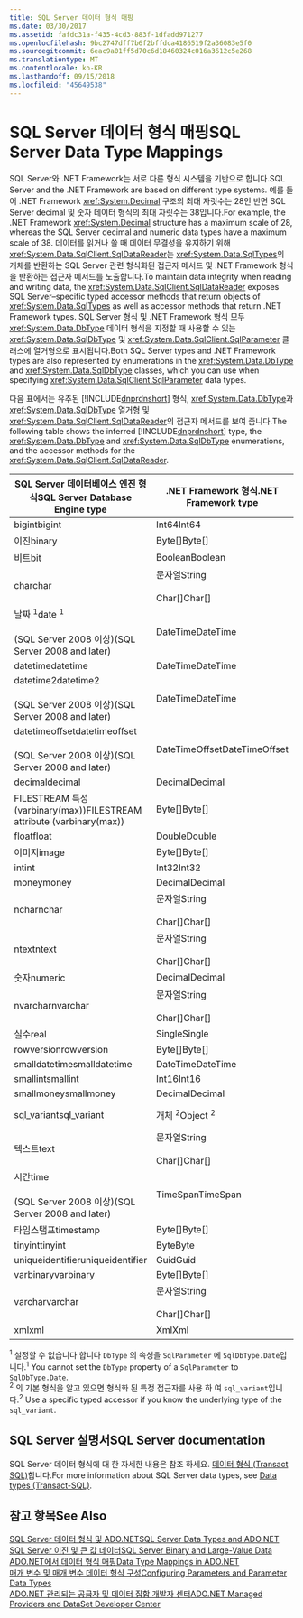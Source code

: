 ```yaml
---
title: SQL Server 데이터 형식 매핑
ms.date: 03/30/2017
ms.assetid: fafdc31a-f435-4cd3-883f-1dfadd971277
ms.openlocfilehash: 9bc2747dff7b6f2bffdca4186519f2a36083e5f0
ms.sourcegitcommit: 6eac9a01ff5d70c6d18460324c016a3612c5e268
ms.translationtype: MT
ms.contentlocale: ko-KR
ms.lasthandoff: 09/15/2018
ms.locfileid: "45649538"
---
```

# <a name="sql-server-data-type-mappings"></a><span data-ttu-id="eb3cc-102">SQL Server 데이터 형식 매핑</span><span class="sxs-lookup"><span data-stu-id="eb3cc-102">SQL Server Data Type Mappings</span></span>
<span data-ttu-id="eb3cc-103">SQL Server와 .NET Framework는 서로 다른 형식 시스템을 기반으로 합니다.</span><span class="sxs-lookup"><span data-stu-id="eb3cc-103">SQL Server and the .NET Framework are based on different type systems.</span></span> <span data-ttu-id="eb3cc-104">예를 들어 .NET Framework <xref:System.Decimal> 구조의 최대 자릿수는 28인 반면 SQL Server decimal 및 숫자 데이터 형식의 최대 자릿수는 38입니다.</span><span class="sxs-lookup"><span data-stu-id="eb3cc-104">For example, the .NET Framework <xref:System.Decimal> structure has a maximum scale of 28, whereas the SQL Server decimal and numeric data types have a maximum scale of 38.</span></span> <span data-ttu-id="eb3cc-105">데이터를 읽거나 쓸 때 데이터 무결성을 유지하기 위해 <xref:System.Data.SqlClient.SqlDataReader>는 <xref:System.Data.SqlTypes>의 개체를 반환하는 SQL Server 관련 형식화된 접근자 메서드 및 .NET Framework 형식을 반환하는 접근자 메서드를 노출합니다.</span><span class="sxs-lookup"><span data-stu-id="eb3cc-105">To maintain data integrity when reading and writing data, the  <xref:System.Data.SqlClient.SqlDataReader> exposes SQL Server–specific typed accessor methods that return objects of <xref:System.Data.SqlTypes> as well as accessor methods that return .NET Framework types.</span></span> <span data-ttu-id="eb3cc-106">SQL Server 형식 및 .NET Framework 형식 모두 <xref:System.Data.DbType> 데이터 형식을 지정할 때 사용할 수 있는 <xref:System.Data.SqlDbType> 및 <xref:System.Data.SqlClient.SqlParameter> 클래스에 열거형으로 표시됩니다.</span><span class="sxs-lookup"><span data-stu-id="eb3cc-106">Both SQL Server types and .NET Framework types are also represented by enumerations in the <xref:System.Data.DbType> and <xref:System.Data.SqlDbType> classes, which you can use when specifying <xref:System.Data.SqlClient.SqlParameter> data types.</span></span>  
  
 <span data-ttu-id="eb3cc-107">다음 표에서는 유추된 [!INCLUDE[dnprdnshort](../../../../includes/dnprdnshort-md.md)] 형식, <xref:System.Data.DbType>과 <xref:System.Data.SqlDbType> 열거형 및 <xref:System.Data.SqlClient.SqlDataReader>의 접근자 메서드를 보여 줍니다.</span><span class="sxs-lookup"><span data-stu-id="eb3cc-107">The following table shows the inferred [!INCLUDE[dnprdnshort](../../../../includes/dnprdnshort-md.md)] type, the <xref:System.Data.DbType> and <xref:System.Data.SqlDbType> enumerations, and the accessor methods for the <xref:System.Data.SqlClient.SqlDataReader>.</span></span>  
  
|<span data-ttu-id="eb3cc-108">SQL Server 데이터베이스 엔진 형식</span><span class="sxs-lookup"><span data-stu-id="eb3cc-108">SQL Server Database Engine type</span></span>|<span data-ttu-id="eb3cc-109">.NET Framework 형식</span><span class="sxs-lookup"><span data-stu-id="eb3cc-109">.NET Framework type</span></span>|<span data-ttu-id="eb3cc-110">SqlDbType 열거형</span><span class="sxs-lookup"><span data-stu-id="eb3cc-110">SqlDbType enumeration</span></span>|<span data-ttu-id="eb3cc-111">SqlDataReader SqlTypes 형식화된 접근자</span><span class="sxs-lookup"><span data-stu-id="eb3cc-111">SqlDataReader SqlTypes typed accessor</span></span>|<span data-ttu-id="eb3cc-112">DbType 열거형</span><span class="sxs-lookup"><span data-stu-id="eb3cc-112">DbType enumeration</span></span>|<span data-ttu-id="eb3cc-113">SqlDataReader DbType 형식화된 접근자</span><span class="sxs-lookup"><span data-stu-id="eb3cc-113">SqlDataReader DbType typed accessor</span></span>|  
|-------------------------------------|-------------------------|---------------------------|-------------------------------------------|------------------------|-----------------------------------------|  
|<span data-ttu-id="eb3cc-114">bigint</span><span class="sxs-lookup"><span data-stu-id="eb3cc-114">bigint</span></span>|<span data-ttu-id="eb3cc-115">Int64</span><span class="sxs-lookup"><span data-stu-id="eb3cc-115">Int64</span></span>|<xref:System.Data.SqlDbType.BigInt>|<xref:System.Data.SqlClient.SqlDataReader.GetSqlInt64%2A>|<xref:System.Data.DbType.Int64>|<xref:System.Data.SqlClient.SqlDataReader.GetInt64%2A>|  
|<span data-ttu-id="eb3cc-116">이진</span><span class="sxs-lookup"><span data-stu-id="eb3cc-116">binary</span></span>|<span data-ttu-id="eb3cc-117">Byte[]</span><span class="sxs-lookup"><span data-stu-id="eb3cc-117">Byte[]</span></span>|<xref:System.Data.SqlDbType.VarBinary>|<xref:System.Data.SqlClient.SqlDataReader.GetSqlBinary%2A>|<xref:System.Data.DbType.Binary>|<xref:System.Data.SqlClient.SqlDataReader.GetBytes%2A>|  
|<span data-ttu-id="eb3cc-118">비트</span><span class="sxs-lookup"><span data-stu-id="eb3cc-118">bit</span></span>|<span data-ttu-id="eb3cc-119">Boolean</span><span class="sxs-lookup"><span data-stu-id="eb3cc-119">Boolean</span></span>|<xref:System.Data.SqlDbType.Bit>|<xref:System.Data.SqlClient.SqlDataReader.GetSqlBoolean%2A>|<xref:System.Data.DbType.Boolean>|<xref:System.Data.SqlClient.SqlDataReader.GetBoolean%2A>|  
|<span data-ttu-id="eb3cc-120">char</span><span class="sxs-lookup"><span data-stu-id="eb3cc-120">char</span></span>|<span data-ttu-id="eb3cc-121">문자열</span><span class="sxs-lookup"><span data-stu-id="eb3cc-121">String</span></span><br /><br /> <span data-ttu-id="eb3cc-122">Char[]</span><span class="sxs-lookup"><span data-stu-id="eb3cc-122">Char[]</span></span>|<xref:System.Data.SqlDbType.Char>|<xref:System.Data.SqlClient.SqlDataReader.GetSqlString%2A>|<span data-ttu-id="eb3cc-123"><xref:System.Data.DbType.AnsiStringFixedLength>,</span><span class="sxs-lookup"><span data-stu-id="eb3cc-123"><xref:System.Data.DbType.AnsiStringFixedLength>,</span></span><br /><br /> <xref:System.Data.DbType.String>|<xref:System.Data.SqlClient.SqlDataReader.GetString%2A><br /><br /> <xref:System.Data.SqlClient.SqlDataReader.GetChars%2A>|  
|<span data-ttu-id="eb3cc-124">날짜 <sup>1</sup></span><span class="sxs-lookup"><span data-stu-id="eb3cc-124">date <sup>1</sup></span></span><br /><br /> <span data-ttu-id="eb3cc-125">(SQL Server 2008 이상)</span><span class="sxs-lookup"><span data-stu-id="eb3cc-125">(SQL Server 2008 and later)</span></span>|<span data-ttu-id="eb3cc-126">DateTime</span><span class="sxs-lookup"><span data-stu-id="eb3cc-126">DateTime</span></span>|<span data-ttu-id="eb3cc-127"><xref:System.Data.SqlDbType.Date> <sup>1</sup></span><span class="sxs-lookup"><span data-stu-id="eb3cc-127"><xref:System.Data.SqlDbType.Date> <sup>1</sup></span></span>|<xref:System.Data.SqlClient.SqlDataReader.GetSqlDateTime%2A>|<span data-ttu-id="eb3cc-128"><xref:System.Data.DbType.Date> <sup>1</sup></span><span class="sxs-lookup"><span data-stu-id="eb3cc-128"><xref:System.Data.DbType.Date> <sup>1</sup></span></span>|<xref:System.Data.SqlClient.SqlDataReader.GetDateTime%2A>|  
|<span data-ttu-id="eb3cc-129">datetime</span><span class="sxs-lookup"><span data-stu-id="eb3cc-129">datetime</span></span>|<span data-ttu-id="eb3cc-130">DateTime</span><span class="sxs-lookup"><span data-stu-id="eb3cc-130">DateTime</span></span>|<xref:System.Data.SqlDbType.DateTime>|<xref:System.Data.SqlClient.SqlDataReader.GetSqlDateTime%2A>|<xref:System.Data.DbType.DateTime>|<xref:System.Data.SqlClient.SqlDataReader.GetDateTime%2A>|  
|<span data-ttu-id="eb3cc-131">datetime2</span><span class="sxs-lookup"><span data-stu-id="eb3cc-131">datetime2</span></span><br /><br /> <span data-ttu-id="eb3cc-132">(SQL Server 2008 이상)</span><span class="sxs-lookup"><span data-stu-id="eb3cc-132">(SQL Server 2008 and later)</span></span>|<span data-ttu-id="eb3cc-133">DateTime</span><span class="sxs-lookup"><span data-stu-id="eb3cc-133">DateTime</span></span>|<xref:System.Data.SqlDbType.DateTime2>|<span data-ttu-id="eb3cc-134">없음</span><span class="sxs-lookup"><span data-stu-id="eb3cc-134">None</span></span>|<xref:System.Data.DbType.DateTime2>|<xref:System.Data.SqlClient.SqlDataReader.GetDateTime%2A>|  
|<span data-ttu-id="eb3cc-135">datetimeoffset</span><span class="sxs-lookup"><span data-stu-id="eb3cc-135">datetimeoffset</span></span><br /><br /> <span data-ttu-id="eb3cc-136">(SQL Server 2008 이상)</span><span class="sxs-lookup"><span data-stu-id="eb3cc-136">(SQL Server 2008 and later)</span></span>|<span data-ttu-id="eb3cc-137">DateTimeOffset</span><span class="sxs-lookup"><span data-stu-id="eb3cc-137">DateTimeOffset</span></span>|<xref:System.Data.SqlDbType.DateTimeOffset>|<span data-ttu-id="eb3cc-138">없음</span><span class="sxs-lookup"><span data-stu-id="eb3cc-138">none</span></span>|<xref:System.Data.DbType.DateTimeOffset>|<xref:System.Data.SqlClient.SqlDataReader.GetDateTimeOffset%2A>|  
|<span data-ttu-id="eb3cc-139">decimal</span><span class="sxs-lookup"><span data-stu-id="eb3cc-139">decimal</span></span>|<span data-ttu-id="eb3cc-140">Decimal</span><span class="sxs-lookup"><span data-stu-id="eb3cc-140">Decimal</span></span>|<xref:System.Data.SqlDbType.Decimal>|<xref:System.Data.SqlClient.SqlDataReader.GetSqlDecimal%2A>|<xref:System.Data.DbType.Decimal>|<xref:System.Data.SqlClient.SqlDataReader.GetDecimal%2A>|  
|<span data-ttu-id="eb3cc-141">FILESTREAM 특성(varbinary(max))</span><span class="sxs-lookup"><span data-stu-id="eb3cc-141">FILESTREAM attribute (varbinary(max))</span></span>|<span data-ttu-id="eb3cc-142">Byte[]</span><span class="sxs-lookup"><span data-stu-id="eb3cc-142">Byte[]</span></span>|<xref:System.Data.SqlDbType.VarBinary>|<xref:System.Data.SqlClient.SqlDataReader.GetSqlBytes%2A>|<xref:System.Data.DbType.Binary>|<xref:System.Data.SqlClient.SqlDataReader.GetBytes%2A>|  
|<span data-ttu-id="eb3cc-143">float</span><span class="sxs-lookup"><span data-stu-id="eb3cc-143">float</span></span>|<span data-ttu-id="eb3cc-144">Double</span><span class="sxs-lookup"><span data-stu-id="eb3cc-144">Double</span></span>|<xref:System.Data.SqlDbType.Float>|<xref:System.Data.SqlClient.SqlDataReader.GetSqlDouble%2A>|<xref:System.Data.DbType.Double>|<xref:System.Data.SqlClient.SqlDataReader.GetDouble%2A>|  
|<span data-ttu-id="eb3cc-145">이미지</span><span class="sxs-lookup"><span data-stu-id="eb3cc-145">image</span></span>|<span data-ttu-id="eb3cc-146">Byte[]</span><span class="sxs-lookup"><span data-stu-id="eb3cc-146">Byte[]</span></span>|<xref:System.Data.SqlDbType.Binary>|<xref:System.Data.SqlClient.SqlDataReader.GetSqlBinary%2A>|<xref:System.Data.DbType.Binary>|<xref:System.Data.SqlClient.SqlDataReader.GetBytes%2A>|  
|<span data-ttu-id="eb3cc-147">int</span><span class="sxs-lookup"><span data-stu-id="eb3cc-147">int</span></span>|<span data-ttu-id="eb3cc-148">Int32</span><span class="sxs-lookup"><span data-stu-id="eb3cc-148">Int32</span></span>|<xref:System.Data.SqlDbType.Int>|<xref:System.Data.SqlClient.SqlDataReader.GetSqlInt32%2A>|<xref:System.Data.DbType.Int32>|<xref:System.Data.SqlClient.SqlDataReader.GetInt32%2A>|  
|<span data-ttu-id="eb3cc-149">money</span><span class="sxs-lookup"><span data-stu-id="eb3cc-149">money</span></span>|<span data-ttu-id="eb3cc-150">Decimal</span><span class="sxs-lookup"><span data-stu-id="eb3cc-150">Decimal</span></span>|<xref:System.Data.SqlDbType.Money>|<xref:System.Data.SqlClient.SqlDataReader.GetSqlMoney%2A>|<xref:System.Data.DbType.Decimal>|<xref:System.Data.SqlClient.SqlDataReader.GetDecimal%2A>|  
|<span data-ttu-id="eb3cc-151">nchar</span><span class="sxs-lookup"><span data-stu-id="eb3cc-151">nchar</span></span>|<span data-ttu-id="eb3cc-152">문자열</span><span class="sxs-lookup"><span data-stu-id="eb3cc-152">String</span></span><br /><br /> <span data-ttu-id="eb3cc-153">Char[]</span><span class="sxs-lookup"><span data-stu-id="eb3cc-153">Char[]</span></span>|<xref:System.Data.SqlDbType.NChar>|<xref:System.Data.SqlClient.SqlDataReader.GetSqlString%2A>|<xref:System.Data.DbType.StringFixedLength>|<xref:System.Data.SqlClient.SqlDataReader.GetString%2A><br /><br /> <xref:System.Data.SqlClient.SqlDataReader.GetChars%2A>|  
|<span data-ttu-id="eb3cc-154">ntext</span><span class="sxs-lookup"><span data-stu-id="eb3cc-154">ntext</span></span>|<span data-ttu-id="eb3cc-155">문자열</span><span class="sxs-lookup"><span data-stu-id="eb3cc-155">String</span></span><br /><br /> <span data-ttu-id="eb3cc-156">Char[]</span><span class="sxs-lookup"><span data-stu-id="eb3cc-156">Char[]</span></span>|<xref:System.Data.SqlDbType.NText>|<xref:System.Data.SqlClient.SqlDataReader.GetSqlString%2A>|<xref:System.Data.DbType.String>|<xref:System.Data.SqlClient.SqlDataReader.GetString%2A><br /><br /> <xref:System.Data.SqlClient.SqlDataReader.GetChars%2A>|  
|<span data-ttu-id="eb3cc-157">숫자</span><span class="sxs-lookup"><span data-stu-id="eb3cc-157">numeric</span></span>|<span data-ttu-id="eb3cc-158">Decimal</span><span class="sxs-lookup"><span data-stu-id="eb3cc-158">Decimal</span></span>|<xref:System.Data.SqlDbType.Decimal>|<xref:System.Data.SqlClient.SqlDataReader.GetSqlDecimal%2A>|<xref:System.Data.DbType.Decimal>|<xref:System.Data.SqlClient.SqlDataReader.GetDecimal%2A>|  
|<span data-ttu-id="eb3cc-159">nvarchar</span><span class="sxs-lookup"><span data-stu-id="eb3cc-159">nvarchar</span></span>|<span data-ttu-id="eb3cc-160">문자열</span><span class="sxs-lookup"><span data-stu-id="eb3cc-160">String</span></span><br /><br /> <span data-ttu-id="eb3cc-161">Char[]</span><span class="sxs-lookup"><span data-stu-id="eb3cc-161">Char[]</span></span>|<xref:System.Data.SqlDbType.NVarChar>|<xref:System.Data.SqlClient.SqlDataReader.GetSqlString%2A>|<xref:System.Data.DbType.String>|<xref:System.Data.SqlClient.SqlDataReader.GetString%2A><br /><br /> <xref:System.Data.SqlClient.SqlDataReader.GetChars%2A>|  
|<span data-ttu-id="eb3cc-162">실수</span><span class="sxs-lookup"><span data-stu-id="eb3cc-162">real</span></span>|<span data-ttu-id="eb3cc-163">Single</span><span class="sxs-lookup"><span data-stu-id="eb3cc-163">Single</span></span>|<xref:System.Data.SqlDbType.Real>|<xref:System.Data.SqlClient.SqlDataReader.GetSqlSingle%2A>|<xref:System.Data.DbType.Single>|<xref:System.Data.SqlClient.SqlDataReader.GetFloat%2A>|  
|<span data-ttu-id="eb3cc-164">rowversion</span><span class="sxs-lookup"><span data-stu-id="eb3cc-164">rowversion</span></span>|<span data-ttu-id="eb3cc-165">Byte[]</span><span class="sxs-lookup"><span data-stu-id="eb3cc-165">Byte[]</span></span>|<xref:System.Data.SqlDbType.Timestamp>|<xref:System.Data.SqlClient.SqlDataReader.GetSqlBinary%2A>|<xref:System.Data.DbType.Binary>|<xref:System.Data.SqlClient.SqlDataReader.GetBytes%2A>|  
|<span data-ttu-id="eb3cc-166">smalldatetime</span><span class="sxs-lookup"><span data-stu-id="eb3cc-166">smalldatetime</span></span>|<span data-ttu-id="eb3cc-167">DateTime</span><span class="sxs-lookup"><span data-stu-id="eb3cc-167">DateTime</span></span>|<xref:System.Data.SqlDbType.DateTime>|<xref:System.Data.SqlClient.SqlDataReader.GetSqlDateTime%2A>|<xref:System.Data.DbType.DateTime>|<xref:System.Data.SqlClient.SqlDataReader.GetDateTime%2A>|  
|<span data-ttu-id="eb3cc-168">smallint</span><span class="sxs-lookup"><span data-stu-id="eb3cc-168">smallint</span></span>|<span data-ttu-id="eb3cc-169">Int16</span><span class="sxs-lookup"><span data-stu-id="eb3cc-169">Int16</span></span>|<xref:System.Data.SqlDbType.SmallInt>|<xref:System.Data.SqlClient.SqlDataReader.GetSqlInt16%2A>|<xref:System.Data.DbType.Int16>|<xref:System.Data.SqlClient.SqlDataReader.GetInt16%2A>|  
|<span data-ttu-id="eb3cc-170">smallmoney</span><span class="sxs-lookup"><span data-stu-id="eb3cc-170">smallmoney</span></span>|<span data-ttu-id="eb3cc-171">Decimal</span><span class="sxs-lookup"><span data-stu-id="eb3cc-171">Decimal</span></span>|<xref:System.Data.SqlDbType.SmallMoney>|<xref:System.Data.SqlClient.SqlDataReader.GetSqlMoney%2A>|<xref:System.Data.DbType.Decimal>|<xref:System.Data.SqlClient.SqlDataReader.GetDecimal%2A>|  
|<span data-ttu-id="eb3cc-172">sql_variant</span><span class="sxs-lookup"><span data-stu-id="eb3cc-172">sql_variant</span></span>|<span data-ttu-id="eb3cc-173">개체 <sup>2</sup></span><span class="sxs-lookup"><span data-stu-id="eb3cc-173">Object <sup>2</sup></span></span>|<xref:System.Data.SqlDbType.Variant>|<span data-ttu-id="eb3cc-174"><xref:System.Data.SqlClient.SqlDataReader.GetSqlValue%2A> <sup>2</sup></span><span class="sxs-lookup"><span data-stu-id="eb3cc-174"><xref:System.Data.SqlClient.SqlDataReader.GetSqlValue%2A> <sup>2</sup></span></span>|<xref:System.Data.DbType.Object>|<span data-ttu-id="eb3cc-175"><xref:System.Data.SqlClient.SqlDataReader.GetValue%2A> <sup>2</sup></span><span class="sxs-lookup"><span data-stu-id="eb3cc-175"><xref:System.Data.SqlClient.SqlDataReader.GetValue%2A> <sup>2</sup></span></span>|  
|<span data-ttu-id="eb3cc-176">텍스트</span><span class="sxs-lookup"><span data-stu-id="eb3cc-176">text</span></span>|<span data-ttu-id="eb3cc-177">문자열</span><span class="sxs-lookup"><span data-stu-id="eb3cc-177">String</span></span><br /><br /> <span data-ttu-id="eb3cc-178">Char[]</span><span class="sxs-lookup"><span data-stu-id="eb3cc-178">Char[]</span></span>|<xref:System.Data.SqlDbType.Text>|<xref:System.Data.SqlClient.SqlDataReader.GetSqlString%2A>|<xref:System.Data.DbType.String>|<xref:System.Data.SqlClient.SqlDataReader.GetString%2A><br /><br /> <xref:System.Data.SqlClient.SqlDataReader.GetChars%2A>|  
|<span data-ttu-id="eb3cc-179">시간</span><span class="sxs-lookup"><span data-stu-id="eb3cc-179">time</span></span><br /><br /> <span data-ttu-id="eb3cc-180">(SQL Server 2008 이상)</span><span class="sxs-lookup"><span data-stu-id="eb3cc-180">(SQL Server 2008 and later)</span></span>|<span data-ttu-id="eb3cc-181">TimeSpan</span><span class="sxs-lookup"><span data-stu-id="eb3cc-181">TimeSpan</span></span>|<xref:System.Data.SqlDbType.Time>|<span data-ttu-id="eb3cc-182">없음</span><span class="sxs-lookup"><span data-stu-id="eb3cc-182">none</span></span>|<xref:System.Data.DbType.Time>|<xref:System.Data.SqlClient.SqlDataReader.GetDateTime%2A>|  
|<span data-ttu-id="eb3cc-183">타임스탬프</span><span class="sxs-lookup"><span data-stu-id="eb3cc-183">timestamp</span></span>|<span data-ttu-id="eb3cc-184">Byte[]</span><span class="sxs-lookup"><span data-stu-id="eb3cc-184">Byte[]</span></span>|<xref:System.Data.SqlDbType.Timestamp>|<xref:System.Data.SqlClient.SqlDataReader.GetSqlBinary%2A>|<xref:System.Data.DbType.Binary>|<xref:System.Data.SqlClient.SqlDataReader.GetBytes%2A>|  
|<span data-ttu-id="eb3cc-185">tinyint</span><span class="sxs-lookup"><span data-stu-id="eb3cc-185">tinyint</span></span>|<span data-ttu-id="eb3cc-186">Byte</span><span class="sxs-lookup"><span data-stu-id="eb3cc-186">Byte</span></span>|<xref:System.Data.SqlDbType.TinyInt>|<xref:System.Data.SqlClient.SqlDataReader.GetSqlByte%2A>|<xref:System.Data.DbType.Byte>|<xref:System.Data.SqlClient.SqlDataReader.GetByte%2A>|  
|<span data-ttu-id="eb3cc-187">uniqueidentifier</span><span class="sxs-lookup"><span data-stu-id="eb3cc-187">uniqueidentifier</span></span>|<span data-ttu-id="eb3cc-188">Guid</span><span class="sxs-lookup"><span data-stu-id="eb3cc-188">Guid</span></span>|<xref:System.Data.SqlDbType.UniqueIdentifier>|<xref:System.Data.SqlClient.SqlDataReader.GetSqlGuid%2A>|<xref:System.Data.DbType.Guid>|<xref:System.Data.SqlClient.SqlDataReader.GetGuid%2A>|  
|<span data-ttu-id="eb3cc-189">varbinary</span><span class="sxs-lookup"><span data-stu-id="eb3cc-189">varbinary</span></span>|<span data-ttu-id="eb3cc-190">Byte[]</span><span class="sxs-lookup"><span data-stu-id="eb3cc-190">Byte[]</span></span>|<xref:System.Data.SqlDbType.VarBinary>|<xref:System.Data.SqlClient.SqlDataReader.GetSqlBinary%2A>|<xref:System.Data.DbType.Binary>|<xref:System.Data.SqlClient.SqlDataReader.GetBytes%2A>|  
|<span data-ttu-id="eb3cc-191">varchar</span><span class="sxs-lookup"><span data-stu-id="eb3cc-191">varchar</span></span>|<span data-ttu-id="eb3cc-192">문자열</span><span class="sxs-lookup"><span data-stu-id="eb3cc-192">String</span></span><br /><br /> <span data-ttu-id="eb3cc-193">Char[]</span><span class="sxs-lookup"><span data-stu-id="eb3cc-193">Char[]</span></span>|<xref:System.Data.SqlDbType.VarChar>|<xref:System.Data.SqlClient.SqlDataReader.GetSqlString%2A>|<span data-ttu-id="eb3cc-194"><xref:System.Data.DbType.AnsiString>, <xref:System.Data.DbType.String></span><span class="sxs-lookup"><span data-stu-id="eb3cc-194"><xref:System.Data.DbType.AnsiString>, <xref:System.Data.DbType.String></span></span>|<xref:System.Data.SqlClient.SqlDataReader.GetString%2A><br /><br /> <xref:System.Data.SqlClient.SqlDataReader.GetChars%2A>|  
|<span data-ttu-id="eb3cc-195">xml</span><span class="sxs-lookup"><span data-stu-id="eb3cc-195">xml</span></span>|<span data-ttu-id="eb3cc-196">Xml</span><span class="sxs-lookup"><span data-stu-id="eb3cc-196">Xml</span></span>|<xref:System.Data.SqlDbType.Xml>|<xref:System.Data.SqlClient.SqlDataReader.GetSqlXml%2A>|<xref:System.Data.DbType.Xml>|<span data-ttu-id="eb3cc-197">없음</span><span class="sxs-lookup"><span data-stu-id="eb3cc-197">none</span></span>|  
  
<span data-ttu-id="eb3cc-198"><sup>1</sup> 설정할 수 없습니다 합니다 `DbType` 의 속성을 `SqlParameter` 에 `SqlDbType.Date`입니다.</span><span class="sxs-lookup"><span data-stu-id="eb3cc-198"><sup>1</sup> You cannot set the `DbType` property of a `SqlParameter` to `SqlDbType.Date`.</span></span>  
<span data-ttu-id="eb3cc-199"><sup>2</sup> 의 기본 형식을 알고 있으면 형식화 된 특정 접근자를 사용 하 여 `sql_variant`입니다.</span><span class="sxs-lookup"><span data-stu-id="eb3cc-199"><sup>2</sup> Use a specific typed accessor if you know the underlying type of the `sql_variant`.</span></span>  
  
## <a name="sql-server-documentation"></a><span data-ttu-id="eb3cc-200">SQL Server 설명서</span><span class="sxs-lookup"><span data-stu-id="eb3cc-200">SQL Server documentation</span></span>

<span data-ttu-id="eb3cc-201">SQL Server 데이터 형식에 대 한 자세한 내용은 참조 하세요. [데이터 형식 (Transact SQL)](/sql/t-sql/data-types/data-types-transact-sql)합니다.</span><span class="sxs-lookup"><span data-stu-id="eb3cc-201">For more information about SQL Server data types, see [Data types (Transact-SQL)](/sql/t-sql/data-types/data-types-transact-sql).</span></span>
  
## <a name="see-also"></a><span data-ttu-id="eb3cc-202">참고 항목</span><span class="sxs-lookup"><span data-stu-id="eb3cc-202">See Also</span></span>  
 [<span data-ttu-id="eb3cc-203">SQL Server 데이터 형식 및 ADO.NET</span><span class="sxs-lookup"><span data-stu-id="eb3cc-203">SQL Server Data Types and ADO.NET</span></span>](../../../../docs/framework/data/adonet/sql/sql-server-data-types.md)  
 [<span data-ttu-id="eb3cc-204">SQL Server 이진 및 큰 값 데이터</span><span class="sxs-lookup"><span data-stu-id="eb3cc-204">SQL Server Binary and Large-Value Data</span></span>](../../../../docs/framework/data/adonet/sql/sql-server-binary-and-large-value-data.md)  
 [<span data-ttu-id="eb3cc-205">ADO.NET에서 데이터 형식 매핑</span><span class="sxs-lookup"><span data-stu-id="eb3cc-205">Data Type Mappings in ADO.NET</span></span>](../../../../docs/framework/data/adonet/data-type-mappings-in-ado-net.md)  
 [<span data-ttu-id="eb3cc-206">매개 변수 및 매개 변수 데이터 형식 구성</span><span class="sxs-lookup"><span data-stu-id="eb3cc-206">Configuring Parameters and Parameter Data Types</span></span>](../../../../docs/framework/data/adonet/configuring-parameters-and-parameter-data-types.md)  
 [<span data-ttu-id="eb3cc-207">ADO.NET 관리되는 공급자 및 데이터 집합 개발자 센터</span><span class="sxs-lookup"><span data-stu-id="eb3cc-207">ADO.NET Managed Providers and DataSet Developer Center</span></span>](https://go.microsoft.com/fwlink/?LinkId=217917)
